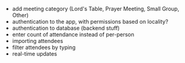 * add meeting category (Lord's Table, Prayer Meeting, Small Group, Other)
* authentication to the app, with permissions based on locality?
* authentication to database (backend stuff)
* enter count of attendance instead of per-person
* importing attendees
* filter attendees by typing
* real-time updates
